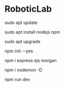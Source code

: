 # RoboticLab

sudo apt update

sudo apt install nodejs npm

sudo apt upgrade

npm init --yes

npm i express ejs morgan

npm i nodemon -D

npm run dev